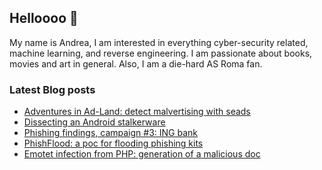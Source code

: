 ## Helloooo 👋

My name is Andrea, I am interested in everything cyber-security related, machine learning, and reverse engineering. I am passionate about books, movies and art in general. Also, I am a die-hard AS Roma fan.

### Latest Blog posts
<!-- BLOG-POST-LIST:START -->
- [Adventures in Ad-Land: detect malvertising with seads](https://andpalmier.com/posts/seads/)
- [Dissecting an Android stalkerware](https://andpalmier.com/posts/stalkerware-analysis/)
- [Phishing findings, campaign #3: ING bank](https://andpalmier.com/posts/phishing-findings-3/)
- [PhishFlood: a poc for flooding phishing kits](https://andpalmier.com/posts/flooding-phishing-kits/)
- [Emotet infection from PHP: generation of a malicious doc](https://andpalmier.com/posts/emotet-php-maldoc/)
<!-- BLOG-POST-LIST:END -->

